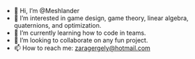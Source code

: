- 👋 Hi, I’m @Meshlander
- 👀 I’m interested in game design, game theory, linear algebra, quaternions, and optimization.
- 🌱 I’m currently learning how to code in teams.
- 💞️ I’m looking to collaborate on any fun project.
- 📫 How to reach me: zaragergely@hotmail.com

<!---
Meshlander/Meshlander is a ✨ special ✨ repository because its `README.md` (this file) appears on your GitHub profile.
You can click the Preview link to take a look at your changes.
--->
